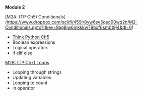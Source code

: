 <b>Module 2</b>  

[M2A: (TP Ch5) Conditionals] (https://www.dropbox.com/scl/fi/459lr8yw6sv5qec90wq2n/M2-Conditionals.pptx?rlkey=9ag8jw6mkkkw79bxf6sm0t9j4&dl=0) 
- [Think Python Ch5](https://colab.research.google.com/drive/1aYYH6jlF6XSELZsbl9RVrkK7p15iLTqF)   
- Boolean expressions
- Logical operators
- [if elif else](https://books.trinket.io/pfe/03-conditional.html)  

[M2B: (TP Ch7) Loops](https://colab.research.google.com/drive/1z7cB9xJPGcoNfyHt1cEscMyyYanVvx03)  
- Looping through strings
- Updating variables
- Looping to count
- in operator
